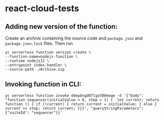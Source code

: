# react-cloud-tests

## Adding new version of the function:


Create an archive containing the source code and `package.json` and `package.json.lock` files. Then run

```
yc serverless function version create \
--function-name=nodejs-function \
--runtime nodejs12 \
--entrypoint index.handler \
--source-path ./Archive.zip
```

## Invoking function in CLI: 

```
yc serverless function invoke d4epbngd07lga786meqe -d '{"body": "function sequencer(initialValue = 0, step = 1) {  let current; return function () { if (!current) { return current = initialValue; } else { current += step; return current; }}}", "queryStringParameters": {"suiteId": "sequencer"}}'
```
